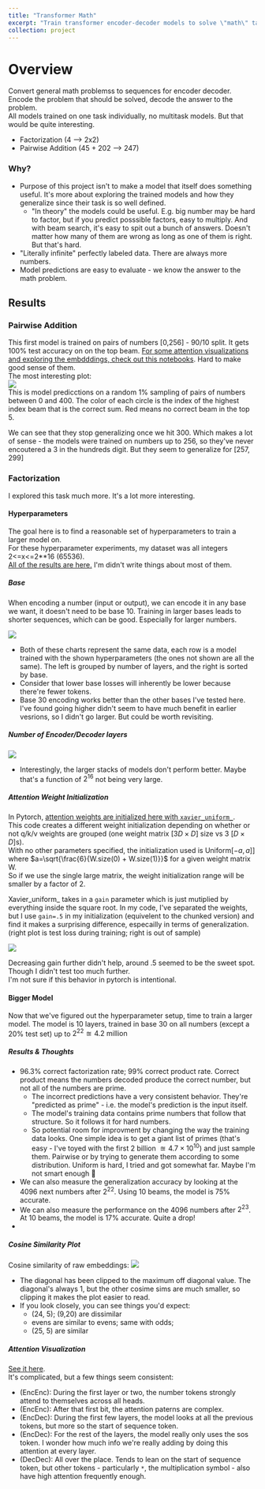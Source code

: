 ```yaml
---
title: "Transformer Math"
excerpt: "Train transformer encoder-decoder models to solve \"math\" tasks. Focused on Integer Factorization > Pairwise Addition. <img src='/images/AdditionGeneralizationPlot.png'>"
collection: project
---
```

# Overview
Convert general math problemss to sequences for encoder decoder. Encode the problem that should be solved, decode the answer to the problem.  
All models trained on one task individually, no multitask models. But that would be quite interesting.
* Factorization (4 --> 2x2)
* Pairwise Addition (45 + 202 --> 247)

### Why?
* Purpose of this project isn't to make a model that itself does something useful. It's more about exploring the trained models and how they generalize since their task is so well defined.
  * "In theory" the models could be useful. E.g. big number may be hard to factor, but if you predict posssible factors, easy to multiply. And with beam search, it's easy to spit out a bunch of answers. Doesn't matter how many of them are wrong as long as one of them is right. But that's hard.
* "Literally infinite" perfectly labeled data. There are always more numbers.
* Model predictions are easy to evaluate - we know the answer to the math problem.

## Results

### Pairwise Addition
This first model is trained on pairs of numbers [0,256] - 90/10 split.
It gets 100% test accuracy on on the top beam.
[For some attention visualizations and exploring the embdddings, check out this notebooks](https://nbviewer.org/github/sims-s/neural-math/blob/main/notebooks/%5BPairwiseAddition%5D%20ModelExploration.ipynb).  Hard to make good sense of them.  
The most interesting plot:  
![](/images/AdditionGeneralizationPlot.png)  
This is model predicctions on a random 1% sampling of pairs of numbers between 0 and 400. The color of each circle is the index of the highest index beam that is the correct sum. Red means no correct beam in the top 5.    

We can see that they stop generalizing once we hit 300. Which makes a lot of sense - the models were trained on numbers up to 256, so they've never encoutered a 3 in the hundreds digit. But they seem to generalize for [257, 299]

### Factorization
I explored this task much more. It's a lot more interesting.  

#### Hyperparameters
The goal here is to find a reasonable set of hyperparameters to train a larger model on.  
For these hyperparameter experiments, my dataset was all integers 2<=x<=2**16 (65536).  
[All of the results are here.](https://nbviewer.org/github/sims-s/neural-math/blob/main/notebooks/%5BFactorization%5D%20HParamSearch.ipynb) I'm didn't write things about most of them.

##### Base
When encoding a number (input or output), we can encode it in any base we want, it doesn't need to be base 10. Training in larger bases leads to shorter sequences, which can be good. Especially for larger numbers.

![](/images/FactorBaseComparison.png)  
* Both of these charts represent the same data, each row is a model trained with the shown hyperparameters (the ones not shown are all the same). The left is grouped by number of layers, and the right is sorted by base.  
* Consider that lower base losses will inherently be lower because there're fewer tokens.
* Base 30 encoding works better than the other bases I've tested here. I've found going higher didn't seem to have much benefit in earlier vesrions, so I didn't go larger. But could be worth revisiting.  
  
##### Number of Encoder/Decoder layers
![](/images/FactorEncoderLayerComparison.png)
* Interestingly, the larger stacks of models don't perform better. Maybe that's a function of $2^{16}$ not being very large.

##### Attention Weight Initialization
In Pytorch, [attention weights are initialized here with `xavier_uniform_`](https://github.com/pytorch/pytorch/blob/main/torch/nn/modules/activation.py#L1040).  
This code creates a different weight initialization depending on whether or not q/k/v weights are grouped (one weight matrix $\left[3D\times D\right]$ size vs 3 $\left[D\times D\right]$s).  
With no other parameters specified, the initialization used is Uniform$\left[-a,a]\right]$ where $a=\sqrt{\frac{6}{W.size(0) + W.size(1)}}$ for a given weight matrix W.  
So if we use the single large matrix, the weight initialization range will be smaller by a factor of 2.  

Xavier_uniform_ takes in a `gain` parameter which is just mutiplied by everything inside the square root. In my code, I've separated the weights, but I use `gain=.5` in my initialization (equivelent to the chunked version) and find it makes a surprising difference, especailly in terms of generalization. (right plot is test loss during training; right is out of sample)

![](/images/AttentionInitPlot.png)

Decreasing gain further didn't help, around .5 seemed to be the sweet spot. Though I didn't test too much further.  
I'm not sure if this behavior in pytorch is intentional.

#### Bigger Model
Now that we've figured out the hyperparameter setup, time to train a larger model. The model is 10 layers, trained in base 30 on all numbers (except a 20% test set) up to $2^{22}\approxeq 4.2 \text{ million}$
##### Results & Thoughts
* 96.3% correct factorization rate; 99% correct product rate. Correct product means the numbers decoded produce the correct number, but not all of the numbers are prime.
  * The incorrect predictions have a very consistent behavior. They're "predicted as prime" - i.e. the model's prediction is the input itself. 
  * The model's training data contains prime numbers that follow that structure. So it follows it for hard numbers.
  * So potential room for improvment by changing the way the training data looks. One simple idea is to get a giant list of primes (that's easy - I've toyed with the first 2 billion $\approxeq 4.7 \times 10^{10}$) and just sample them. Pairwise or by trying to generate them according to some distribution. Uniform is hard, I tried and got somewhat far. Maybe I'm not smart enough 🤔
* We can also measure the generalization accuracy by looking at the 4096 next numbers after $2^{22}$. Using 10 beams, the model is 75% accurate.
* We can also measure the performance on the 4096 numbers after $2^{23}$. At 10 beams, the model is 17% accurate. Quite a drop!
* 

##### Cosine Similarity Plot
Cosine similarity of raw embeddings:
![](/images/FactorizationCosineSim.png)
* The diagonal has been clipped to the maximum off diagonal value. The diagonal's always 1, but the other cosime sims are much smaller, so clipping it makes the plot easier to read.
* If you look closely, you can see things you'd expect:
  * (24, 5); (9,20) are dissimilar
  * evens are similar to evens; same with odds;
  * (25, 5) are similar

##### Attention Visualization
[See it here](https://nbviewer.org/github/sims-s/neural-math/blob/main/notebooks/VisualizeAttention.ipynb).  
It's complicated, but a few things seem consistent:
* (EncEnc): During the first layer or two, the number tokens strongly attend to themselves across all heads.
* (EncEnc): After that first bit, the attention paterns are complex.
* (EncDec): During the first few layers, the model looks at all the previous tokens, but more so the start of sequence token.
* (EncDec): For the rest of the layers, the model really only uses the sos token. I wonder how much info we're really adding by doing this attention at every layer.
* (DecDec): All over the place. Tends to lean on the start of sequence token, but other tokens - particularly `*`, the multiplication symbol - also have high attention frequently enough.

